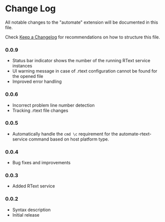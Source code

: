 # Change Log

All notable changes to the "automate" extension will be documented in this file.

Check [Keep a Changelog](http://keepachangelog.com/) for recommendations on how to structure this file.

### 0.0.9
- Status bar indicator shows the number of the running RText service instances
- UI warning message in case of .rtext configuration cannot be found for the opened file
- Improved error handling

### 0.0.6
- Incorrect problem line number detection
- Tracking .rtext file changes

### 0.0.5
- Automatically handle the `cmd \c` requirement for the automate-rtext-service command based on host platform type.

### 0.0.4
- Bug fixes and improvements

### 0.0.3
- Added RText service

### 0.0.2
- Syntax description
- Initial release